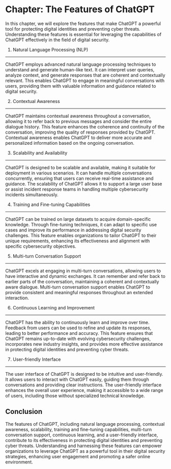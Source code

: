 Chapter: The Features of ChatGPT
================================

In this chapter, we will explore the features that make ChatGPT a powerful tool for protecting digital identities and preventing cyber threats. Understanding these features is essential for leveraging the capabilities of ChatGPT effectively in the field of digital security.

1. Natural Language Processing (NLP)
------------------------------------

ChatGPT employs advanced natural language processing techniques to understand and generate human-like text. It can interpret user queries, analyze context, and generate responses that are coherent and contextually relevant. This enables ChatGPT to engage in meaningful conversations with users, providing them with valuable information and guidance related to digital security.

2. Contextual Awareness
-----------------------

ChatGPT maintains contextual awareness throughout a conversation, allowing it to refer back to previous messages and consider the entire dialogue history. This feature enhances the coherence and continuity of the conversation, improving the quality of responses provided by ChatGPT. Contextual awareness enables ChatGPT to deliver more accurate and personalized information based on the ongoing conversation.

3. Scalability and Availability
-------------------------------

ChatGPT is designed to be scalable and available, making it suitable for deployment in various scenarios. It can handle multiple conversations concurrently, ensuring that users can receive real-time assistance and guidance. The scalability of ChatGPT allows it to support a large user base or assist incident response teams in handling multiple cybersecurity incidents simultaneously.

4. Training and Fine-tuning Capabilities
----------------------------------------

ChatGPT can be trained on large datasets to acquire domain-specific knowledge. Through fine-tuning techniques, it can adapt to specific use cases and improve its performance in addressing digital security challenges. This feature enables organizations to tailor ChatGPT to their unique requirements, enhancing its effectiveness and alignment with specific cybersecurity objectives.

5. Multi-turn Conversation Support
----------------------------------

ChatGPT excels at engaging in multi-turn conversations, allowing users to have interactive and dynamic exchanges. It can remember and refer back to earlier parts of the conversation, maintaining a coherent and contextually aware dialogue. Multi-turn conversation support enables ChatGPT to provide consistent and meaningful responses throughout an extended interaction.

6. Continuous Learning and Improvement
--------------------------------------

ChatGPT has the ability to continuously learn and improve over time. Feedback from users can be used to refine and update its responses, leading to better performance and accuracy. This feature ensures that ChatGPT remains up-to-date with evolving cybersecurity challenges, incorporates new industry insights, and provides more effective assistance in protecting digital identities and preventing cyber threats.

7. User-friendly Interface
--------------------------

The user interface of ChatGPT is designed to be intuitive and user-friendly. It allows users to interact with ChatGPT easily, guiding them through conversations and providing clear instructions. The user-friendly interface enhances the overall user experience, making it accessible to a wide range of users, including those without specialized technical knowledge.

Conclusion
----------

The features of ChatGPT, including natural language processing, contextual awareness, scalability, training and fine-tuning capabilities, multi-turn conversation support, continuous learning, and a user-friendly interface, contribute to its effectiveness in protecting digital identities and preventing cyber threats. Understanding and harnessing these features can empower organizations to leverage ChatGPT as a powerful tool in their digital security strategies, enhancing user engagement and promoting a safer online environment.
